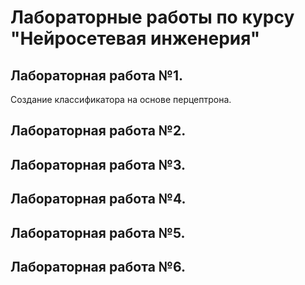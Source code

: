 # Лабораторные работы по курсу "Нейросетевая инженерия"
## Лабораторная работа №1. 
 Создание классификатора на основе перцептрона.
## Лабораторная работа №2.
## Лабораторная работа №3.
## Лабораторная работа №4.
## Лабораторная работа №5.
## Лабораторная работа №6.
